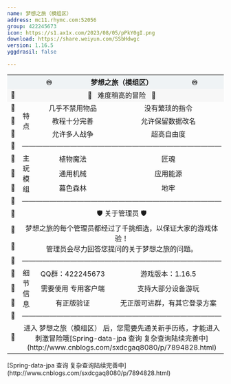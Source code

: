 ```yaml
---
name: 梦想之旅（模组区）
address: mc11.rhymc.com:52056
group: 422245673
icon: https://s1.ax1x.com/2023/08/05/pPkY0gI.png
download: https://share.weiyun.com/SSbHdwgc
version: 1.16.5
yggdrasil: false

---
```



<table style="text-align:center">
	<tr style="background-color: #eff3f5;">
	    <th colspan="5" style="text-align:center">♾️                     梦想之旅（模组区）                     ♾️</th>
	</tr>
	<tr style="background-color: #f7f7f7;" align="center">
	    <td>💎</td>
      <td colspan="3">🧩   难度稍高的冒险   🧩</td>
	    <td>💎</td>
	</tr>
	<tr align="center">
	    <td>💎</td>
	    <td rowspan="3">特</br>点</td>
	    <td>几乎不禁用物品</td>
	    <td>没有繁琐的指令</td>
	    <td>💎</td>
	</tr>
	<tr align="center">
	    <td>💎</td>
	    <td>教程十分完善</td>
	    <td>允许保留数据改名</td>
	    <td>💎</td>
	</tr>
	<tr align="center">
	    <td>💎</td>
	    <td>允许多人战争</td>
	    <td>超高自由度</td>
	    <td>💎</td>
	</tr>
	<tr align="center">
	    <td>💎</td>
	    <td colspan="3">—————————————————————————————</td>
	    <td>💎</td>
	</tr>
	<tr align="center">
       <td>💎</td>
       <td rowspan="3">主</br>玩</br>模</br>组</td>
       <td>植物魔法</td>
       <td>匠魂</td>
       <td>💎</td>
	</tr>
	<tr align="center">
	    <td>💎</td>
	    <td>通用机械</td>
	    <td>应用能源</td>
	  	<td>💎</td>
	</tr>
	<tr align="center">
	    <td>💎</td>
	    <td>暮色森林</td>
	    <td>地牢</td>
	  	<td>💎</td>
	<tr align="center">
	    <td>💎</td>
	    <td colspan="3">—————————————————————————————</td>
	    <td>💎</td>
	</tr>
	<tr align="center">
	    <td>💎</td>
	    <td colspan="3">🛡️ 关于管理员 🛡️</td>
	    <td>💎</td>
	</tr>
	<tr align="center">
	    <td>💎</td>
	    <td colspan="3" rowspan="2">梦想之旅的每个管理员都经过了千挑细选，以保证大家的游戏体验！</br>
管理员会尽力回答您提问的关于梦想之旅的问题。</td>
	  	<td>💎</td>
	</tr>
	<tr align="center">
	    <td>💎</td>
	  	<td>💎</td>
	</tr>
	<tr align="center">
	    <td>💎</td>
	    <td colspan="3">—————————————————————————————</td>
	    <td>💎</td>
	</tr>
	<tr align="center">
	    <td>💎</td>
    <td rowspan="3">细</br>节</br>信</br>息</td>
	    <td>QQ群：422245673</td>
	    <td>游戏版本：1.16.5</td>
	  	<td>💎</td>
	</tr>
	<tr align="center">
	    <td>💎</td>
	    <td>需要使用 专用客户端</td>
	    <td>支持大部分设备游玩</td>
	  	<td>💎</td>
	</tr>
	<tr align="center">
	    <td>💎</td>
	    <td>有正版验证</td>
	    <td>无正版可进群，有其它登录方案</td>
	  	<td>💎</td>
	</tr>
	<tr align="center">
	    <td>💎</td>
	    <td colspan="3">—————————————————————————————</td>
	    <td>💎</td>
	</tr>
	<tr align="center">
	    <td>💎</td>
	    <td colspan="3">进入 梦想之旅（模组区） 后，您需要先通关新手历练，才能进入刺激冒险哦[Spring-data-jpa 查询  复杂查询陆续完善中](http://www.cnblogs.com/sxdcgaq8080/p/7894828.html)</td>
	    <td>💎</td>
	</tr>
</table>
[Spring-data-jpa 查询  复杂查询陆续完善中](http://www.cnblogs.com/sxdcgaq8080/p/7894828.html)
